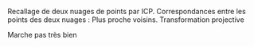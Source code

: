 
Recallage de deux nuages de points par ICP. 
Correspondances entre les points des deux nuages : Plus proche voisins.
Transformation projective

Marche pas très bien
